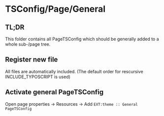 # TSConfig/Page/General

## TL;DR

This folder contains all PageTSConfig which should be generally added to a whole sub-/page tree.

## Register new file

All files are automatically included. (The default order for rescursive INCLUDE_TYPOSCRIPT is used)

## Activate general PageTSConfig

Open page properties → Resources → Add `EXT:theme :: General PageTSConfig`
